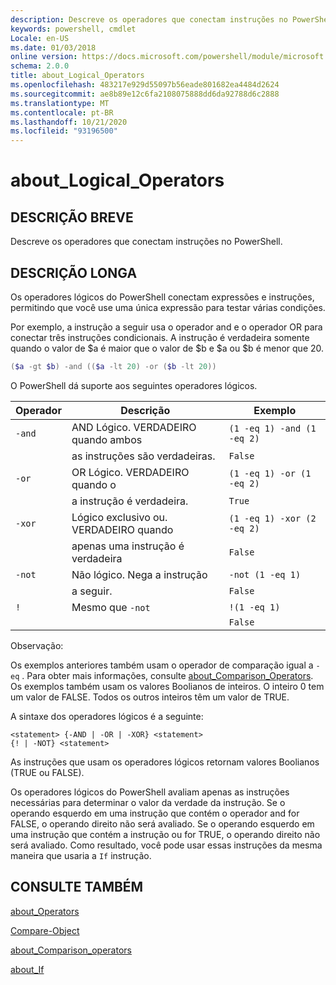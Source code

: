 ```yaml
---
description: Descreve os operadores que conectam instruções no PowerShell.
keywords: powershell, cmdlet
Locale: en-US
ms.date: 01/03/2018
online version: https://docs.microsoft.com/powershell/module/microsoft.powershell.core/about/about_logical_operators?view=powershell-6&WT.mc_id=ps-gethelp
schema: 2.0.0
title: about_Logical_Operators
ms.openlocfilehash: 483217e929d55097b56eade801682ea4484d2624
ms.sourcegitcommit: ae8b89e12c6fa2108075888dd6da92788d6c2888
ms.translationtype: MT
ms.contentlocale: pt-BR
ms.lasthandoff: 10/21/2020
ms.locfileid: "93196500"
---
```

# <a name="about_logical_operators"></a>about_Logical_Operators

## <a name="short-description"></a>DESCRIÇÃO BREVE
Descreve os operadores que conectam instruções no PowerShell.

## <a name="long-description"></a>DESCRIÇÃO LONGA

Os operadores lógicos do PowerShell conectam expressões e instruções, permitindo que você use uma única expressão para testar várias condições.

Por exemplo, a instrução a seguir usa o operador and e o operador OR para conectar três instruções condicionais. A instrução é verdadeira somente quando o valor de $a é maior que o valor de $b e $a ou $b é menor que
20.

```powershell
($a -gt $b) -and (($a -lt 20) -or ($b -lt 20))
```

O PowerShell dá suporte aos seguintes operadores lógicos.

|Operador|Descrição                        |Exemplo                   |
|--------|-----------------------------------|--------------------------|
|`-and`  |AND Lógico. VERDADEIRO quando ambos        |`(1 -eq 1) -and (1 -eq 2)`|
|        |as instruções são verdadeiras.               |`False`                   |
|`-or`   |OR Lógico. VERDADEIRO quando o       |`(1 -eq 1) -or (1 -eq 2)` |
|        |a instrução é verdadeira.                 |`True`                    |
|`-xor`  |Lógico exclusivo ou. VERDADEIRO quando    |`(1 -eq 1) -xor (2 -eq 2)`|
|        |apenas uma instrução é verdadeira         |`False`                   |
|`-not`  |Não lógico. Nega a instrução |`-not (1 -eq 1)`          |
|        |a seguir.                      |`False`                   |
|`!`     |Mesmo que `-not`                     |`!(1 -eq 1)`              |
|        |                                   |`False`                   |

 Observação:

Os exemplos anteriores também usam o operador de comparação igual a `-eq` . Para obter mais informações, consulte [about_Comparison_Operators](about_Comparison_Operators.md). Os exemplos também usam os valores Boolianos de inteiros. O inteiro 0 tem um valor de FALSE. Todos os outros inteiros têm um valor de TRUE.

A sintaxe dos operadores lógicos é a seguinte:

```
<statement> {-AND | -OR | -XOR} <statement>
{! | -NOT} <statement>
```

As instruções que usam os operadores lógicos retornam valores Boolianos (TRUE ou FALSE).

Os operadores lógicos do PowerShell avaliam apenas as instruções necessárias para determinar o valor da verdade da instrução. Se o operando esquerdo em uma instrução que contém o operador and for FALSE, o operando direito não será avaliado.
Se o operando esquerdo em uma instrução que contém a instrução ou for TRUE, o operando direito não será avaliado. Como resultado, você pode usar essas instruções da mesma maneira que usaria a `If` instrução.

## <a name="see-also"></a>CONSULTE TAMBÉM

[about_Operators](about_Operators.md)

[Compare-Object](xref:Microsoft.PowerShell.Utility.Compare-Object)

[about_Comparison_operators](about_Comparison_Operators.md)

[about_If](about_If.md)
